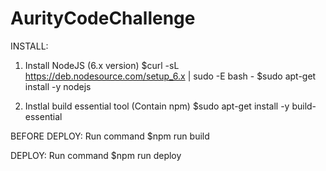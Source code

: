 # AurityCodeChallenge

INSTALL:
1. Install NodeJS (6.x version)
    $curl -sL https://deb.nodesource.com/setup_6.x | sudo -E bash -
    $sudo apt-get install -y nodejs

2. Instlal build essential tool (Contain npm)
    $sudo apt-get install -y build-essential

BEFORE DEPLOY:
Run command
    $npm run build
    
DEPLOY:
Run command
    $npm run deploy
